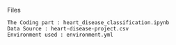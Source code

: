Files

	The Coding part : heart_disease_classification.ipynb
	Data Source : heart-disease-project.csv
	Environment used : environment.yml
